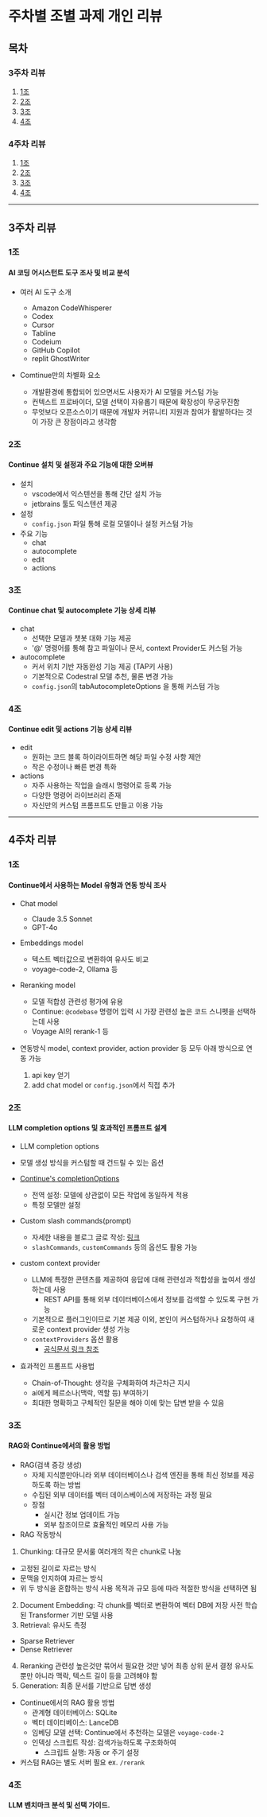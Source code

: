# 주차별 조별 과제 개인 리뷰

## 목차

### 3주차 리뷰

1. [1조](#1조)
2. [2조](#2조)
3. [3조](#3조)
4. [4조](#4조)

### 4주차 리뷰

1. [1조](#1조)
2. [2조](#2조)
3. [3조](#3조)
4. [4조](#4조)

---

## 3주차 리뷰

### 1조

#### AI 코딩 어시스턴트 도구 조사 및 비교 분석

- 여러 AI 도구 소개

  - Amazon CodeWhisperer
  - Codex
  - Cursor
  - Tabline
  - Codeium
  - GitHub Copilot
  - replit GhostWriter

- Comtinue만의 차별화 요소
  - 개발환경에 통합되어 있으면서도 사용자가 AI 모델을 커스텀 가능
  - 컨텍스트 프로바이더, 모델 선택이 자유롭기 때문에 확장성이 무궁무진함
  - 무엇보다 오픈소스이기 때문에 개발자 커뮤니티 지원과 참여가 활발하다는 것이 가장 큰 장점이라고 생각함

### 2조

#### Continue 설치 및 설정과 주요 기능에 대한 오버뷰

- 설치
  - vscode에서 익스텐션을 통해 간단 설치 가능
  - jetbrains 툴도 익스텐션 제공
- 설정
  - `config.json` 파일 통해 로컬 모델이나 설정 커스텀 가능
- 주요 기능
  - chat
  - autocomplete
  - edit
  - actions

### 3조

#### Continue chat 및 autocomplete 기능 상세 리뷰

- chat
  - 선택한 모델과 챗봇 대화 기능 제공
  - '@' 명령어를 통해 참고 파일이나 문서, context Provider도 커스텀 가능
- autocomplete
  - 커서 위치 기반 자동완성 기능 제공 (TAP키 사용)
  - 기본적으로 Codestral 모델 추천, 물론 변경 가능
  - `config.json`의 tabAutocompleteOptions 을 통해 커스텀 가능

### 4조

#### Continue edit 및 actions 기능 상세 리뷰

- edit
  - 원하는 코드 블록 하이라이트하면 해당 파일 수정 사항 제안
  - 작은 수정이나 빠른 변경 특화
- actions
  - 자주 사용하는 작업을 슬래시 명령어로 등록 가능
  - 다양한 명령어 라이브러리 존재
  - 자신만의 커스텀 프롬프트도 만들고 이용 가능

---

## 4주차 리뷰

### 1조

#### Continue에서 사용하는 Model 유형과 연동 방식 조사

- Chat model
  - Claude 3.5 Sonnet
  - GPT-4o
- Embeddings model
  - 텍스트 벡터값으로 변환하여 유사도 비교
  - voyage-code-2, Ollama 등
- Reranking model

  - 모델 적합성 관련성 평가에 유용
  - Continue: `@codebase` 명령어 입력 시 가장 관련성 높은 코드 스니펫을 선택하는데 사용
  - Voyage AI의 rerank-1 등

- 연동방식
  model, context provider, action provider 등 모두 아래 방식으로 연동 가능
  1. api key 얻기
  2. add chat model or `config.json`에서 직접 추가

### 2조

#### LLM completion options 및 효과적인 프롬프트 설계

- LLM completion options
- 모델 생성 방식을 커스텀할 때 건드릴 수 있는 옵션
- [Continue's completionOptions](https://docs.continue.dev/customize/config)

  - 전역 설정: 모델에 상관없이 모든 작업에 동일하게 적용
  - 특정 모델만 설정

- Custom slash commands(prompt)

  - 자세한 내용을 블로그 글로 작성: [링크](https://tomymoon.tistory.com/156)
  - `slashCommands`, `customCommands` 등의 옵션도 활용 가능

- custom context provider

  - LLM에 특정한 콘텐츠를 제공하여 응답에 대해 관련성과 적합성을 높여서 생성하는데 사용
    - REST API를 통해 외부 데이터베이스에서 정보를 검색할 수 있도록 구현 가능
  - 기본적으로 플러그인이므로 기본 제공 이외, 본인이 커스텀하거나 요청하여 새로운 context provider 생성 가능
  - `contextProviders` 옵션 활용
    - [공식문서 링크 참조](https://docs.continue.dev/customize/tutorials/build-your-own-context-provider)

- 효과적인 프롬프트 사용법
  - Chain-of-Thought: 생각을 구체화하여 차근차근 지시
  - ai에게 페르소나(맥락, 역할 등) 부여하기
  - 최대한 명확하고 구체적인 질문을 해야 이에 맞는 답변 받을 수 있음

### 3조

#### RAG와 Continue에서의 활용 방법

- RAG(검색 증강 생성)
  - 자체 지식뿐만아니라 외부 데이터베이스나 검색 엔진을 통해 최신 정보를 제공하도록 하는 방법
  - 수집된 외부 데이터를 벡터 데이스베이스에 저장하는 과정 필요
  - 장점
    - 실시간 정보 업데이트 가능
    - 외부 참조이므로 효율적인 메모리 사용 가능
- RAG 작동방식

1. Chunking: 대규모 문서룰 여러개의 작은 chunk로 나눔

- 고정된 길이로 자르는 방식
- 문맥을 인지하여 자르는 방식
- 위 두 방식을 혼합하는 방식
  사용 목적과 규모 등에 따라 적절한 방식을 선택하면 됨

2. Document Embedding: 각 chunk를 벡터로 변환하여 벡터 DB에 저장
   사전 학습된 Transformer 기반 모델 사용
3. Retrieval: 유사도 측정

- Sparse Retriever
- Dense Retriever

4. Reranking
   관련성 높은것만 묶어서 필요한 것만 넣어 최종 상위 문서 결정
   유사도 뿐만 아니라 맥락, 텍스트 길이 등을 고려해야 함
5. Generation: 최종 문서를 기반으로 답변 생성

- Continue에서의 RAG 활용 방법
  - 관계형 데이터베이스: SQLite
  - 벡터 데이터베이스: LanceDB
  - 임베딩 모델 선택: Continue에서 추천하는 모델은 `voyage-code-2`
  - 인덱싱 스크립트 작성: 검색가능하도록 구조화하여
    - 스크립트 실행: 자동 or 주기 설정
- 커스텀 RAG는 별도 서버 필요 ex. `/rerank`

### 4조

#### LLM 벤치마크 분석 및 선택 가이드.
